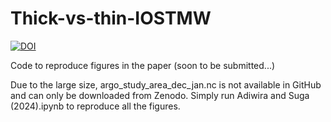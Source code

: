 # Thick-vs-thin-IOSTMW

<a href="https://zenodo.org/doi/10.5281/zenodo.10948905"><img src="https://zenodo.org/badge/784187978.svg" alt="DOI"></a>

Code to reproduce figures in the paper (soon to be submitted...)

Due to the large size, argo_study_area_dec_jan.nc is not available in GitHub and can only be downloaded from Zenodo. 
Simply run Adiwira and Suga (2024).ipynb to reproduce all the figures.
